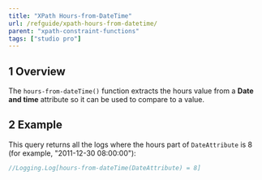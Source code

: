 ```yaml
---
title: "XPath Hours-from-DateTime"
url: /refguide/xpath-hours-from-datetime/
parent: "xpath-constraint-functions"
tags: ["studio pro"]
---
```


## 1 Overview

The `hours-from-dateTime()` function extracts the hours value from a **Date and time** attribute so it can be used to compare to a value.

## 2 Example

This query returns all the logs where the hours part of `DateAttribute` is 8 (for example, "2011-12-30 08:00:00"):

```java
//Logging.Log[hours-from-dateTime(DateAttribute) = 8]
```
